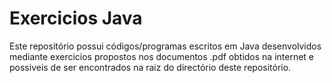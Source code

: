 # Exercicios Java

Este repositório possui códigos/programas escritos em Java desenvolvidos mediante exercicios propostos nos documentos .pdf obtidos na internet e possiveis de ser
encontrados na raiz do directório deste repositório.
